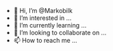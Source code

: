 - 👋 Hi, I’m @Markobilk
- 👀 I’m interested in ...
- 🌱 I’m currently learning ...
- 💞️ I’m looking to collaborate on ...
- 📫 How to reach me ...

<!---
Markobilk/Markobilk is a ✨ special ✨ repository because its `README.md` (this file) appears on your GitHub profile.
You can click the Preview link to take a look at your changes.
--->
